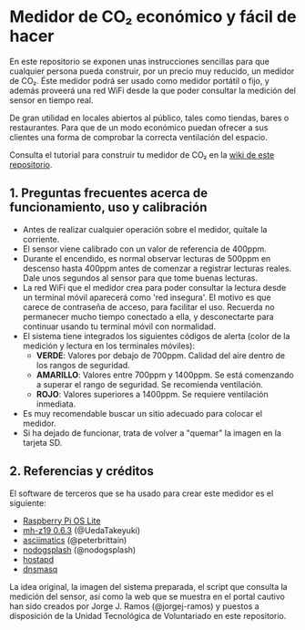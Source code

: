 # Medidor de CO₂ económico y fácil de hacer
En este repositorio se exponen unas instrucciones sencillas para que cualquier persona pueda construir, por un precio muy reducido, un medidor de CO₂. Éste medidor podrá ser usado como medidor portátil o fijo, y además proveerá una red WiFi desde la que poder consultar la medición del sensor en tiempo real.

De gran utilidad en locales abiertos al público, tales como tiendas, bares o restaurantes. Para que de un modo económico puedan ofrecer a sus clientes una forma de comprobar la correcta ventilación del espacio.

Consulta el tutorial para construir tu medidor de CO₂ en la [wiki de este repositorio](https://github.com/utvoluntariado/medidor-co2/wiki).

## 1. Preguntas frecuentes acerca de funcionamiento, uso y calibración
* Antes de realizar cualquier operación sobre el medidor, quítale la corriente.
* El sensor viene calibrado con un valor de referencia de 400ppm.
* Durante el encendido, es normal observar lecturas de 500ppm en descenso hasta 400ppm antes de comenzar a registrar lecturas reales. Dale unos segundos al sensor para que tome buenas lecturas.
* La red WiFi que el medidor crea para poder consultar la lectura desde un terminal móvil aparecerá como 'red insegura'. El motivo es que carece de contraseña de acceso, para facilitar el uso. Recuerda no permanecer mucho tiempo conectado a ella, y desconectarte para continuar usando tu terminal móvil con normalidad.
* El sistema tiene integrados los siguientes códigos de alerta (color de la medición y lectura en los terminales móviles):
  - **VERDE**: Valores por debajo de 700ppm. Calidad del aire dentro de los rangos de seguridad.
  - **AMARILLO**: Valores entre 700ppm y 1400ppm. Se está comenzando a superar el rango de seguridad. Se recomienda ventilación.
  - **ROJO**: Valores superiores a 1400ppm. Se requiere ventilación inmediata.
* Es muy recomendable buscar un sitio adecuado para colocar el medidor.
* Si ha dejado de funcionar, trata de volver a "quemar" la imagen en la tarjeta SD.

## 2. Referencias y créditos
El software de terceros que se ha usado para crear este medidor es el siguiente:
* [Raspberry Pi OS Lite](https://www.raspberrypi.org/software/operating-systems/)
* [mh-z19 0.6.3](https://github.com/UedaTakeyuki/mh-z19) (@UedaTakeyuki)
* [asciimatics](https://github.com/peterbrittain/asciimatics) (@peterbrittain)
* [nodogsplash](https://github.com/nodogsplash/nodogsplash) (@nodogsplash)
* [hostapd](https://en.wikipedia.org/wiki/Hostapd)
* [dnsmasq](https://en.wikipedia.org/wiki/Dnsmasq)

La idea original, la imagen del sistema preparada, el script que consulta la medición del sensor, así como la web que se muestra en el portal cautivo han sido creados por Jorge J. Ramos (@jorgej-ramos) y puestos a disposición de la Unidad Tecnológica de Voluntariado en este repositorio.

